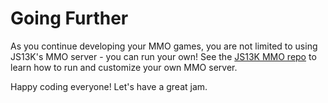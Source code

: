 # Going Further

As you continue developing your MMO games, you are not limited to using JS13K's MMO server - you can run your own! See the [JS13K MMO repo](https://github.com/benallfree/js13k-mmo) to learn how to run and customize your own MMO server.

Happy coding everyone! Let's have a great jam.
